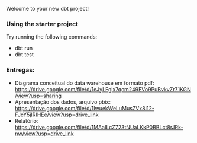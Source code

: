 Welcome to your new dbt project!

### Using the starter project

Try running the following commands:
- dbt run
- dbt test


### Entregas:
- Diagrama conceitual do data warehouse em formato pdf:
  https://drive.google.com/file/d/1eJyLFgix7qcm249EVo9PuBvkvZr71KGN/view?usp=sharing
- Apresentação dos dados, arquivo pbix:
  https://drive.google.com/file/d/1IwuekWeLuMusZVx8I12-FJcY5jIRIHEe/view?usp=drive_link
- Relatório:
  https://drive.google.com/file/d/1MAaILcZ723tNUaLKkP0BBLct8rJRk-nw/view?usp=drive_link
